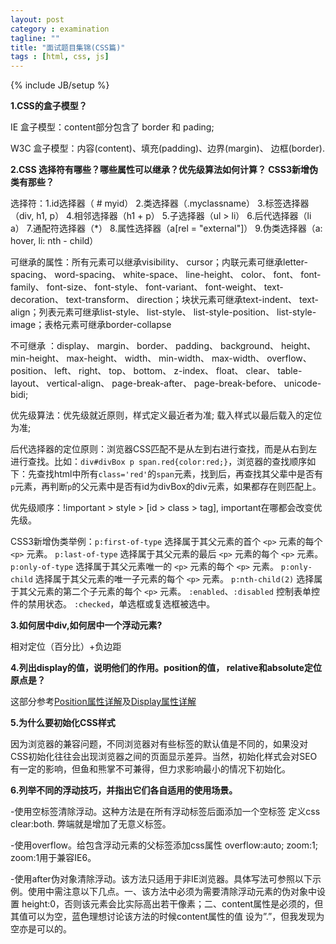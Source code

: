 ```yaml
---
layout: post
category : examination
tagline: ""
title: "面试题目集锦(CSS篇)"
tags : [html, css, js]
---
```

{% include JB/setup %}

**1.CSS的盒子模型？**

IE 盒子模型：content部分包含了 border 和 pading;

W3C 盒子模型：内容(content)、填充(padding)、边界(margin)、 边框(border).

**2.CSS 选择符有哪些？哪些属性可以继承？优先级算法如何计算？ CSS3新增伪类有那些？**

选择符：1.id选择器（ # myid） 2.类选择器（.myclassname） 3.标签选择器（div, h1, p） 4.相邻选择器（h1 + p） 5.子选择器（ul > li） 6.后代选择器（li a） 7.通配符选择器（*） 8.属性选择器（a[rel = "external"]） 9.伪类选择器（a: hover, li: nth - child）

可继承的属性：所有元素可以继承visibility、 cursor；内联元素可继承letter-spacing、 word-spacing、 white-space、 line-height、 color、 font、 font-family、 font-size、 font-style、 font-variant、 font-weight、 text-decoration、 text-transform、 direction；块状元素可继承text-indent、 text-align；列表元素可继承list-style、 list-style、 list-style-position、 list-style-image；表格元素可继承border-collapse

不可继承 ：display、 margin、 border、 padding、 background、 height、 min-height、 max-height、 width、 min-width、 max-width、 overflow、 position、 left、 right、 top、 bottom、 z-index、 float、 clear、 table-layout、 vertical-align、 page-break-after、 page-break-before、 unicode-bidi;

优先级算法：优先级就近原则，样式定义最近者为准; 载入样式以最后载入的定位为准; 

后代选择器的定位原则：浏览器CSS匹配不是从左到右进行查找，而是从右到左进行查找。比如：`div#divBox p span.red{color:red;}`，浏览器的查找顺序如下：先查找html中所有`class='red'`的`span`元素，找到后，再查找其父辈中是否有`p`元素，再判断`p`的父元素中是否有id为divBox的div元素，如果都存在则匹配上。

优先级顺序：!important > style > [id > class > tag], important在哪都会改变优先级。

CSS3新增伪类举例：`p:first-of-type` 选择属于其父元素的首个 `<p>` 元素的每个 `<p>` 元素。 `p:last-of-type` 选择属于其父元素的最后 `<p>` 元素的每个 `<p>` 元素。 `p:only-of-type` 选择属于其父元素唯一的 `<p>` 元素的每个 `<p>` 元素。 `p:only-child` 选择属于其父元素的唯一子元素的每个 `<p>` 元素。 `p:nth-child(2)` 选择属于其父元素的第二个子元素的每个 `<p>` 元素。 `:enabled`、`:disabled` 控制表单控件的禁用状态。 `:checked`，单选框或复选框被选中。 

**3.如何居中div,如何居中一个浮动元素?**

相对定位（百分比）+负边距

**4.列出display的值，说明他们的作用。position的值， relative和absolute定位原点是？**

这部分参考[Position属性详解](http://tim-ju.github.io/css/2015/04/02/1/)及[Display属性详解](http://tim-ju.github.io/css/2015/04/01/2/)

**5.为什么要初始化CSS样式**

因为浏览器的兼容问题，不同浏览器对有些标签的默认值是不同的，如果没对CSS初始化往往会出现浏览器之间的页面显示差异。当然，初始化样式会对SEO有一定的影响，但鱼和熊掌不可兼得，但力求影响最小的情况下初始化。

**6.列举不同的浮动技巧，并指出它们各自适用的使用场景。**

-使用空标签清除浮动。这种方法是在所有浮动标签后面添加一个空标签 定义css clear:both. 弊端就是增加了无意义标签。

-使用overflow。给包含浮动元素的父标签添加css属性 overflow:auto; zoom:1; zoom:1用于兼容IE6。

-使用after伪对象清除浮动。该方法只适用于非IE浏览器。具体写法可参照以下示例。使用中需注意以下几点。一、该方法中必须为需要清除浮动元素的伪对象中设置 height:0，否则该元素会比实际高出若干像素；二、content属性是必须的，但其值可以为空，蓝色理想讨论该方法的时候content属性的值 设为”.”，但我发现为空亦是可以的。